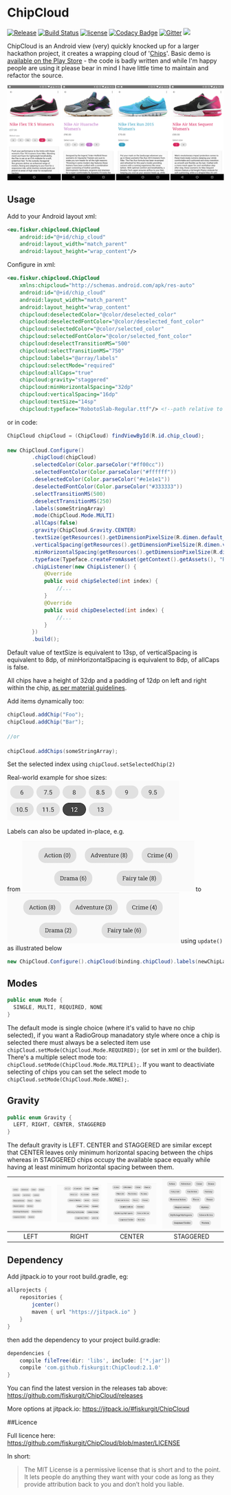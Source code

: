 # ChipCloud
[![Release](https://jitpack.io/v/fiskurgit/ChipCloud.svg)](https://jitpack.io/#fiskurgit/ChipCloud) [![Build Status](https://travis-ci.org/fiskurgit/ChipCloud.svg?branch=master)](https://travis-ci.org/fiskurgit/ChipCloud) [![license](https://img.shields.io/github/license/mashape/apistatus.svg?maxAge=2592000)](https://github.com/fiskurgit/ChipCloud/blob/master/LICENSE) [![Codacy Badge](https://api.codacy.com/project/badge/Grade/55d686ee370d494b9f7f7e6636c0c294)](https://www.codacy.com/app/fiskur/ChipCloud?utm_source=github.com&amp;utm_medium=referral&amp;utm_content=fiskurgit/ChipCloud&amp;utm_campaign=Badge_Grade) [![Gitter](https://img.shields.io/gitter/room/nwjs/nw.js.svg?maxAge=2592000)](https://gitter.im/fiskurgit/fiskur) 
<a href="http://www.methodscount.com/?lib=com.github.fiskurgit%3AChipCloud%3A2.1.0"><img src="https://img.shields.io/badge/Size-27 KB-e91e63.svg"/></a>

ChipCloud is an Android view (very) quickly knocked up for a larger hackathon project, it creates a wrapping cloud of '[Chips](https://www.google.com/design/spec/components/chips.html)'. Basic demo is [available on the Play Store](https://play.google.com/store/apps/details?id=eu.fiskur.chipclouddemo) - the code is badly written and while I'm happy people are using it please bear in mind I have little time to maintain and refactor the source.

![Trainer Sizes](images/trainer_sizes.png)

## Usage

Add to your Android layout xml:
```xml
<eu.fiskur.chipcloud.ChipCloud
    android:id="@+id/chip_cloud"
    android:layout_width="match_parent"
    android:layout_height="wrap_content"/>
```

Configure in xml:  
```xml
<eu.fiskur.chipcloud.ChipCloud
    xmlns:chipcloud="http://schemas.android.com/apk/res-auto"
    android:id="@+id/chip_cloud"
    android:layout_width="match_parent"
    android:layout_height="wrap_content"
    chipcloud:deselectedColor="@color/deselected_color"
    chipcloud:deselectedFontColor="@color/deselected_font_color"
    chipcloud:selectedColor="@color/selected_color"
    chipcloud:selectedFontColor="@color/selected_font_color"
    chipcloud:deselectTransitionMS="500"
    chipcloud:selectTransitionMS="750"
    chipcloud:labels="@array/labels"
    chipcloud:selectMode="required"
    chipcloud:allCaps="true"
    chipcloud:gravity="staggered"
    chipcloud:minHorizontalSpacing="32dp"
    chipcloud:verticalSpacing="16dp"
    chipcloud:textSize="14sp"    
    chipcloud:typeface="RobotoSlab-Regular.ttf"/> <!--path relative to assets folder-->
```
or in code:  
```java
ChipCloud chipCloud = (ChipCloud) findViewById(R.id.chip_cloud);

new ChipCloud.Configure()
        .chipCloud(chipCloud)
        .selectedColor(Color.parseColor("#ff00cc"))
        .selectedFontColor(Color.parseColor("#ffffff"))
        .deselectedColor(Color.parseColor("#e1e1e1"))
        .deselectedFontColor(Color.parseColor("#333333"))
        .selectTransitionMS(500)
        .deselectTransitionMS(250)
        .labels(someStringArray)
        .mode(ChipCloud.Mode.MULTI)
        .allCaps(false)
        .gravity(ChipCloud.Gravity.CENTER)
        .textSize(getResources().getDimensionPixelSize(R.dimen.default_textsize))
        .verticalSpacing(getResources().getDimensionPixelSize(R.dimen.vertical_spacing))
        .minHorizontalSpacing(getResources().getDimensionPixelSize(R.dimen.min_horizontal_spacing))
        .typeface(Typeface.createFromAsset(getContext().getAssets(), "RobotoSlab-Regular.ttf"))
        .chipListener(new ChipListener() {
            @Override
            public void chipSelected(int index) {
                //...
            }
            @Override
            public void chipDeselected(int index) {
                //...
            }
        })
        .build();
```

Default value of textSize is equivalent to 13sp, of verticalSpacing is equivalent to 8dp, of minHorizontalSpacing is equivalent to 8dp, of allCaps is false.

All chips have a height of 32dp and a padding of 12dp on left and right within the chip, [as per material guidelines](https://www.google.com/design/spec/components/chips.html).

Add items dynamically too:
```java
chipCloud.addChip("Foo");
chipCloud.addChip("Bar");

//or

chipCloud.addChips(someStringArray);
```

Set the selected index using ```chipCloud.setSelectedChip(2)```

Real-world example for shoe sizes:  
![Shoe Sizes](images/wrapping_example.png)

Labels can also be updated in-place, e.g.

from ![Before](images/label_update_before.png) to ![After](images/label_update_after.png)
using ```update()``` as illustrated below

```java
new ChipCloud.Configure().chipCloud(binding.chipCloud).labels(newChipLabels).update();
```

## Modes

```java
public enum Mode {
  SINGLE, MULTI, REQUIRED, NONE
}
```

The default mode is single choice (where it's valid to have no chip selected), if you want a RadioGroup manadatory style where once a chip is selected there must always be a selected item use ```chipCloud.setMode(ChipCloud.Mode.REQUIRED);``` (or set in xml or the builder). There's a multiple select mode too: ```chipCloud.setMode(ChipCloud.Mode.MULTIPLE);```. If you want to deactiviate selecting of chips you can set the select mode to ```chipCloud.setMode(ChipCloud.Mode.NONE);```.

## Gravity

```java
public enum Gravity {
  LEFT, RIGHT, CENTER, STAGGERED
}
```

The default gravity is LEFT. CENTER and STAGGERED are similar except that CENTER leaves only minimum horizontal spacing between the chips whereas in STAGGERED chips occupy the available space equally while having at least minimum horizontal spacing between them.

| ![Left](images/gravity_left.png) | ![Right](images/gravity_right.png) | ![Center](images/gravity_center.png) | ![Staggered](images/gravity_staggered.png) |
|:---:|:---:|:---:|:---:|
| LEFT | RIGHT | CENTER | STAGGERED |

## Dependency

Add jitpack.io to your root build.gradle, eg:

```groovy
allprojects {
    repositories {
        jcenter()
        maven { url "https://jitpack.io" }
    }
}
```

then add the dependency to your project build.gradle:

```groovy
dependencies {
    compile fileTree(dir: 'libs', include: ['*.jar'])
    compile 'com.github.fiskurgit:ChipCloud:2.1.0'
}
```
You can find the latest version in the releases tab above: https://github.com/fiskurgit/ChipCloud/releases

More options at jitpack.io: https://jitpack.io/#fiskurgit/ChipCloud

##Licence

Full licence here: https://github.com/fiskurgit/ChipCloud/blob/master/LICENSE

In short:

> The MIT License is a permissive license that is short and to the point. It lets people do anything they want with your code as long as they provide attribution back to you and don’t hold you liable.
